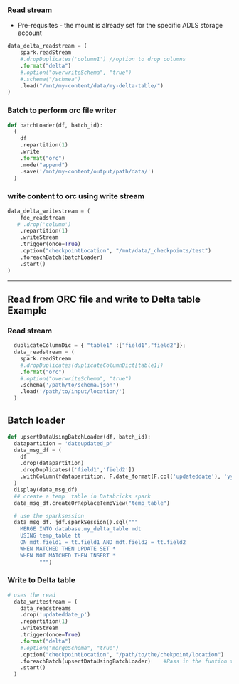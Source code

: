 
### Read stream 
 - Pre-requsites - the mount is already set for the specific ADLS storage account
```py
data_delta_readstream = ( 
    spark.readStream
    #.dropDuplicates('column1') //option to drop columns
    .format("delta")
    #.option("overwriteSchema", "true")
    #.schema("/schmea")
    .load("/mnt/my-content/data/my-delta-table/")
)
```

### Batch to perform orc file writer
```py
def batchLoader(df, batch_id):
  (
    df
    .repartition(1)
    .write
    .format("orc")
    .mode("append")
    .save('/mnt/my-content/output/path/data/')  
  )
```

### write content to orc using write stream
```py
data_delta_writestream = ( 
    fde_readstream
   # .drop('column')
    .repartition(1)
    .writeStream
    .trigger(once=True)
    .option("checkpointLocation", "/mnt/data/_checkpoints/test")
    .foreachBatch(batchLoader)
    .start()
)
```

-----
## Read from ORC file and write to Delta table Example
### Read stream 
```py
  duplicateColumnDic = { "table1" :["field1","field2"]};
  data_readstream = ( 
    spark.readStream
    #.dropDuplicates(duplicateColumnDict[table1])
    .format("orc")
    #.option("overwriteSchema", "true")
    .schema('/path/to/schema.json')
    .load('/path/to/input/location/')
  )
```

## Batch loader
```py
def upsertDataUsingBatchLoader(df, batch_id): 
  datapartition = 'dateupdated_p'
  data_msg_df = (
    df
    .drop(datapartition)
    .dropDuplicates(['field1','field2'])
    .withColumn(fdatapartition, F.date_format(F.col('updateddate'), 'yyyy').cast('int'))
  )
  display(data_msg_df)
  ## create a temp  table in Databricks spark
  data_msg_df.createOrReplaceTempView("temp_table")

  # use the sparksession
  data_msg_df._jdf.sparkSession().sql("""
    MERGE INTO database.my_delta_table mdt
    USING temp_table tt
    ON mdt.field1 = tt.field1 AND mdt.field2 = tt.field2
    WHEN MATCHED THEN UPDATE SET *
    WHEN NOT MATCHED THEN INSERT *                     
          """)
```

### Write to Delta table 

```py
# uses the read
  data_writestream = ( 
    data_readstreams
    .drop('updateddate_p')
    .repartition(1)
    .writeStream
    .trigger(once=True)
    .format("delta")
    #.option("mergeSchema", "true")
    .option("checkpointLocation", "/path/to/the/chekpoint/location")
    .foreachBatch(upsertDataUsingBatchLoader)    #Pass in the funtion that uses the batch loader
    .start()
  )
```
